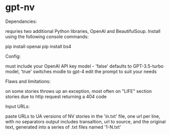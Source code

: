 # gpt-nv
Dependancies:

requries two additional Python libraries, OpenAI and BeautifulSoup. Install using the following console commands:

pip install openai
pip install bs4

Config:

must include your OpenAI API key
model - 'false' defaults to GPT-3.5-turbo model, 'true' switches modle to gpt-4
edit the prompt to suit your needs

Flaws and limitations:

on some stories throws up an exception, most often on "LIFE" section stories due to http request returning a 404 code

Input URLs:

paste URLs to UA versions of NV stories in the 'in.txt' file, one url per line, with no separators
output includes transaltion, url to source, and the original text, generated into a series of .txt files named '1-N.txt'
